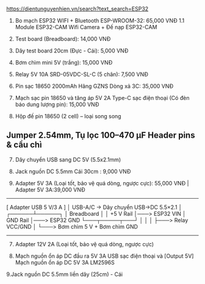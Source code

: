 https://dientunguyenhien.vn/search?text_search=ESP32

1. Bo mạch ESP32 WIFI + Bluetooth ESP-WROOM-32: 65,000 VNĐ
1.1 Module ESP32-CAM Wifi Camera + Đế nạp ESP32-CAM

2. Test board (Breadboard): 14,000 VNĐ

3. Dây test board 20cm (Đực - Cái): 5,000 VNĐ

4. Bơm chìm mini 5V (trắng): 15,000 VNĐ

5. Relay 5V 10A SRD-05VDC-SL-C (5 chân): 7,500 VNĐ

6. Pin sạc 18650 2000mAh Hãng GZNS Dòng xả 3C: 35,000 VNĐ

7. Mạch sạc pin 18650 và tăng áp 5V 2A Type-C sạc điện thoại (Có đèn báo dung lượng pin): 15,000 VNĐ

8. Hộp đế pin 18650 (2 cell) – loại song song

Jumper 2.54mm,
Tụ lọc 100–470 µF
Header pins & cầu chì
---

7. Dây chuyển USB sang DC 5V (5.5x2.1mm)

8. Jack nguồn DC 5.5mm Cái 30cm : 9,000 VNĐ

9. Adapter 5V 3A (Loại tốt, bảo vệ quá dòng, ngược cực): 55,000 VNĐ | Adapter 5V 3A:39,000 VNĐ

---

[ Adapter USB 5 V/3 A ]
│
USB-A/C → Dây chuyển USB→DC 5.5×2.1
│
┌──────┴──────┐
│ Breadboard │
│ +5 V Rail │───> ESP32 VIN
│ GND Rail │───> ESP32 GND
└───┬─────┬───┘
│ │
│ ├───> Relay VCC/GND
│
└───> Bơm chìm 5 V +
Bơm chìm GND

---

7. Adapter 12V 2A (Loại tốt, bảo vệ quá dòng, ngược cực)

8. Mạch nguồn ổn áp DC đầu ra 5V 3A USB sạc điện thoại và [Output 5V] Mạch nguồn ổn áp DC 5V 3A LM2596S

9.Jack nguồn DC 5.5mm liền dây (25cm) - Cái
